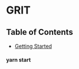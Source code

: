
# GRIT

## Table of Contents

- [Getting Started](#installing-create-react-app)


#### <a name="installing-create-react-app"></a>yarn start
